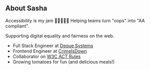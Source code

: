 ## About Sasha

Accessibility is my jam 🍓🍇🍊🍋🍍 Helping teams turn "oops" into "AA compliant".

Supporting digital equality and fairness on the web.

- Full Stack Engineer at [Deque Systems](https://www.deque.com/)
- Frontend Engineer at [CrimeIsDown](https://crimeisdown.com/)
- Collaborator on [W3C ACT Rules](https://www.w3.org/WAI/standards-guidelines/act/rules/about/)
- Growing tomatoes for fun (and delicious meals!)